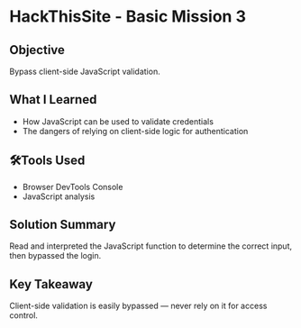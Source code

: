 # HackThisSite - Basic Mission 3

## Objective
Bypass client-side JavaScript validation.

## What I Learned
- How JavaScript can be used to validate credentials
- The dangers of relying on client-side logic for authentication

## 🛠Tools Used
- Browser DevTools Console
- JavaScript analysis

## Solution Summary
Read and interpreted the JavaScript function to determine the correct input, then bypassed the login.

## Key Takeaway
Client-side validation is easily bypassed — never rely on it for access control.
